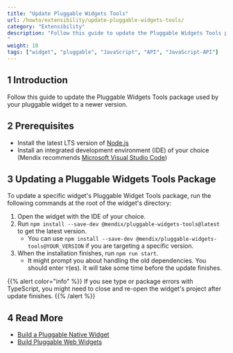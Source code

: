 ```yaml
---
title: "Update Pluggable Widgets Tools"
url: /howto/extensibility/update-pluggable-widgets-tools/
category: "Extensibility"
description: "Follow this guide to update the Pluggable Widgets Tools package used by your pluggable widget to a newer version.
"
weight: 10
tags: ["widget", "pluggable", "JavaScript", "API", "JavaScript-API"]
---
```


## 1 Introduction

Follow this guide to update the Pluggable Widgets Tools package used by your pluggable widget to a newer version.

## 2 Prerequisites

* Install the latest LTS version of [Node.js](https://nodejs.org)
* Install an integrated development environment (IDE) of your choice (Mendix recommends [Microsoft Visual Studio Code](https://code.visualstudio.com/))

## 3 Updating a Pluggable Widgets Tools Package

To update a specific widget's Pluggable Widget Tools package, run the following commands at the root of the widget's directory:

1. Open the widget with the IDE of your choice.
1. Run `npm install --save-dev @mendix/pluggable-widgets-tools@latest` to get the latest version.
   * You can use `npm install --save-dev @mendix/pluggable-widgets-tools@YOUR_VERSION` if you are targeting a specific version.
1. When the installation finishes, run `npm run start`.
   * It might prompt you about handling the old dependencies. You should enter `Y`(es). It will take some time before the update finishes.

{{% alert color="info" %}}
If you see type or package errors with TypeScript, you might need to close and re-open the widget's project after update finishes.
{{% /alert %}}

## 4 Read More

* [Build a Pluggable Native Widget
](/howto/extensibility/build-native-widget/)
* [Build Pluggable Web Widgets](/howto/extensibility/pluggable-widgets/)
